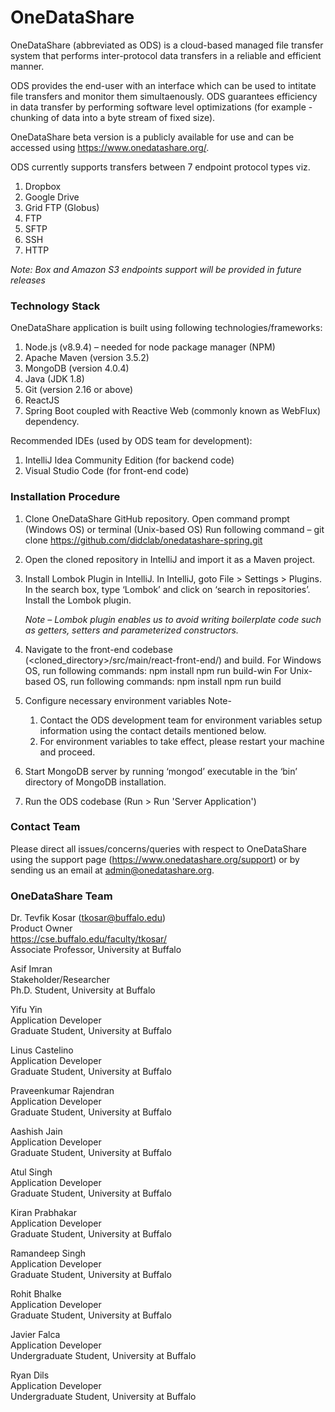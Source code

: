 # OneDataShare #

OneDataShare (abbreviated as ODS) is a cloud-based managed file transfer system that performs inter-protocol data transfers in a reliable and efficient manner.

ODS provides the end-user with an interface which can be used to intitate file transfers and monitor them simultaenously. ODS guarantees efficiency in data transfer by performing software level optimizations (for example - chunking of data into a byte stream of fixed size).

OneDataShare beta version is a publicly available for use and can be accessed using https://www.onedatashare.org/.

ODS currently supports transfers between 7 endpoint protocol types viz.
1. Dropbox
2. Google Drive
3. Grid FTP (Globus)
4. FTP
5. SFTP
6. SSH
7. HTTP

_Note: Box and Amazon S3 endpoints support will be provided in future releases_

### Technology Stack ###

OneDataShare application is built using following technologies/frameworks:
1. Node.js (v8.9.4) – needed for node package manager (NPM)
2. Apache Maven (version 3.5.2)
3. MongoDB (version 4.0.4)
4. Java (JDK 1.8)
5. Git (version 2.16 or above)
6. ReactJS
7. Spring Boot coupled with Reactive Web (commonly known as WebFlux) dependency.

Recommended IDEs (used by ODS team for development):
1. IntelliJ Idea Community Edition (for backend code)
2. Visual Studio Code (for front-end code)

### Installation Procedure ###

1. Clone OneDataShare GitHub repository.
	Open command prompt (Windows OS) or terminal (Unix-based OS)
	Run following command –
	git clone https://github.com/didclab/onedatashare-spring.git

2. Open the cloned repository in IntelliJ and import it as a Maven project.

3. Install Lombok Plugin in IntelliJ.
	In IntelliJ, goto File &gt; Settings &gt; Plugins.
	In the search box, type ‘Lombok’ and click on ‘search in repositories’.
	Install the Lombok plugin.

	_Note – Lombok plugin enables us to avoid writing boilerplate code such as getters, setters and parameterized constructors._

4. Navigate to the front-end codebase (&lt;cloned_directory&gt;/src/main/react-front-end/) and build.
	For Windows OS, run following commands:
		npm install
		npm run build-win
	For Unix-based OS, run following commands:
		npm install
		npm run build

5. Configure necessary environment variables
	Note-
	1. Contact the ODS development team for environment variables setup information using the contact details mentioned below. 
	2. For environment variables to take effect, please restart your machine and proceed.

6. Start MongoDB server by running ‘mongod’ executable in the ‘bin’ directory of MongoDB installation.

7. Run the ODS codebase (Run &gt; Run 'Server Application')

### Contact Team ###

Please direct all issues/concerns/queries with respect to OneDataShare using the support page (https://www.onedatashare.org/support) or by sending us an email at admin@onedatashare.org.

### OneDataShare Team ###

Dr. Tevfik Kosar (tkosar@buffalo.edu)  
Product Owner  
https://cse.buffalo.edu/faculty/tkosar/  
Associate Professor, University at Buffalo   

Asif Imran  
Stakeholder/Researcher  
Ph.D. Student, University at Buffalo   

Yifu Yin  
Application Developer  
Graduate Student, University at Buffalo  

Linus Castelino  
Application Developer  
Graduate Student, University at Buffalo  

Praveenkumar Rajendran  
Application Developer  
Graduate Student, University at Buffalo  

Aashish Jain  
Application Developer  
Graduate Student, University at Buffalo  

Atul Singh  
Application Developer  
Graduate Student, University at Buffalo  

Kiran Prabhakar  
Application Developer  
Graduate Student, University at Buffalo  

Ramandeep Singh  
Application Developer  
Graduate Student, University at Buffalo  

Rohit Bhalke  
Application Developer  
Graduate Student, University at Buffalo  

Javier Falca  
Application Developer  
Undergraduate Student, University at Buffalo  

Ryan Dils  
Application Developer  
Undergraduate Student, University at Buffalo  
